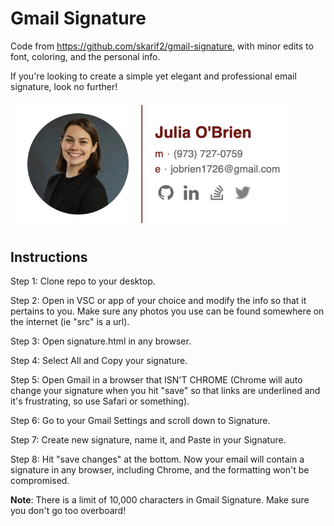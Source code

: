 # Gmail Signature

Code from https://github.com/skarif2/gmail-signature, with minor edits to font, coloring, and the personal info.

If you're looking to create a simple yet elegant and professional email signature, look no further! 

<img src="signatures/signature.png" width="450"/>

## Instructions

Step 1: Clone repo to your desktop.

Step 2: Open in VSC or app of your choice and modify the info so that it pertains to you. Make sure any photos you use can be found somewhere on the internet (ie "src" is a url).

Step 3: Open signature.html in any browser.

Step 4: Select All and Copy your signature. 

Step 5: Open Gmail in a browser that ISN'T CHROME (Chrome will auto change your signature when you hit "save" so that links are underlined and it's frustrating, so use Safari or something).

Step 6: Go to your Gmail Settings and scroll down to Signature. 

Step 7: Create new signature, name it, and Paste in your Signature. 

Step 8: Hit "save changes" at the bottom. Now your email will contain a signature in any browser, including Chrome, and the formatting won't be compromised. 

**Note**: There is a limit of 10,000 characters in Gmail Signature. Make sure you don't go too overboard!
